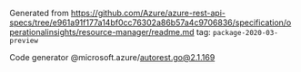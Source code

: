Generated from https://github.com/Azure/azure-rest-api-specs/tree/e961a91f177a14bf0cc76302a86b57a4c9706836/specification/operationalinsights/resource-manager/readme.md tag: `package-2020-03-preview`

Code generator @microsoft.azure/autorest.go@2.1.169


